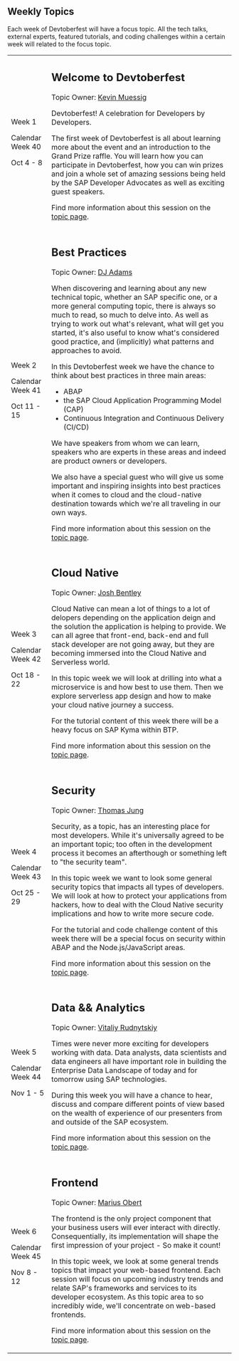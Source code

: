 ## Weekly Topics

Each week of Devtoberfest will have a focus topic.  All the tech talks, external experts, featured tutorials, and coding challenges within a certain week will related to the focus topic.

<!-- [Current Week's Content](#Build-Week) -->

<table>
<tr>
<td>
<p><b><!--CURRENT WEEK--></b></p>
<p>Week 1</p>
<p>Calendar Week 40</p>
<p>Oct 4 - 8</p>
</td>
<td>

## Welcome to Devtoberfest

Topic Owner: [Kevin Muessig](https://github.com/KevinMuessig)

Devtoberfest! A celebration for Developers by Developers.

The first week of Devtoberfest is all about learning more about the event and an introduction to the Grand Prize raffle. You will learn how you can participate in Devtoberfest, how you can win prizes and join a whole set of amazing sessions being held by the SAP Developer Advocates as well as exciting guest speakers.

Find more information about this session on the [topic page](Week1_Welcome/README.md).
</td>
</tr>

<tr>
<td>
<p><b><!--CURRENT WEEK--></b></p>
<p>Week 2</p>
<p>Calendar Week 41</p>
<p>Oct 11 - 15</p>
</td>
<td>

## Best Practices

Topic Owner: [DJ Adams](https://github.com/qmacro)

When discovering and learning about any new technical topic, whether an SAP specific one, or a more general computing topic, there is always so much to read, so much to delve into. As well as trying to work out what's relevant, what will get you started, it's also useful to know what's considered good practice, and (implicitly) what patterns and approaches to avoid.

In this Devtoberfest week we have the chance to think about best practices in three main areas:

* ABAP
* the SAP Cloud Application Programming Model (CAP)
* Continuous Integration and Continuous Delivery (CI/CD)

We have speakers from whom we can learn, speakers who are experts in these areas and indeed are product owners or developers.

We also have a special guest who will give us some important and inspiring insights into best practices when it comes to cloud and the cloud-native destination towards which we're all traveling in our own ways.

Find more information about this session on the [topic page](Week2_Best_Practices/README.md).
</td>
</tr>

<tr>
<td>
<p><b><!--CURRENT WEEK--></b></p>
<p>Week 3</p>
<p>Calendar Week 42</p>
<p>Oct 18 - 22</p>
</td>
<td>

## Cloud Native

Topic Owner: [Josh Bentley](https://github.com/jarjarbentley)

Cloud Native can mean a lot of things to a lot of delopers depending on the application deign and the solution the application is helping to provide.  We can all agree that front-end, back-end and full stack developer are not going away, but they are becoming immersed into the Cloud Native and Serverless world.  

In this topic week we will look at drilling into what a microservice is and how best to use them.  Then we explore serverless app design and how to make your cloud native journey a success.  

For the tutorial content of this week there will be a heavy focus on SAP Kyma within BTP.

Find more information about this session on the [topic page](Week3_Cloud_Native/README.md).
</td>
</tr>

<tr>
<td>
<p><b><!--CURRENT WEEK--></b></p>
<p>Week 4</p>
<p>Calendar Week 43</p>
<p>Oct 25 - 29</p>
</td>
<td>

## Security

Topic Owner: [Thomas Jung](https://github.com/jung-thomas)

Security, as a topic, has an interesting place for most developers.  While it's universally agreed to be an important topic; too often in the development process it becomes an afterthough or something left to "the security team".

In this topic week we want to look some general security topics that impacts all types of developers. We will look at how to protect your applications from hackers, how to deal with the Cloud Native security implications and how to write more secure code.

For the tutorial and code challenge content of this week there will be a special focus on security within ABAP and the Node.js/JavaScript areas.

Find more information about this session on the [topic page](Week4_Security/README.md).
</td>
</tr>

<tr>
<td>
<p><b><!--CURRENT WEEK--></b></p>
<p>Week 5</p>
<p>Calendar Week 44</p>
<p>Nov 1 - 5</p>
</td>
<td>

## Data && Analytics

Topic Owner: [Vitaliy Rudnytskiy](https://github.com/Sygyzmundovych)

Times were never more exciting for developers working with data. Data analysts, data scientists and data engineers all have important role in building the Enterprise Data Landscape of today and for tomorrow using SAP technologies.

During this week you will have a chance to hear, discuss and compare different points of view based on the wealth of experience of our presenters from and outside of the SAP ecosystem.

Find more information about this session on the [topic page](Week5_Data/README.md).
</td>
</tr>

<tr>
<td>
<p><b><!--CURRENT WEEK--></b></p>
<p>Week 6</p>
<p>Calendar Week 45</p>
<p>Nov 8 - 12</p>
</td>
<td>

## Frontend

Topic Owner: [Marius Obert](https://github.com/IObert)

The frontend is the only project component that your business users will ever interact with directly. Consequentially, its implementation will shape the first impression of your project - So make it count!

In this topic week, we look at some general trends topics that impact your web-based frontend. Each session will focus on upcoming industry trends and relate SAP's frameworks and services to its developer ecosystem. As this topic area to so incredibly wide, we'll concentrate on web-based frontends.

Find more information about this session on the [topic page](Week6_Frontend/README.md).
</td>
</tr>

</table>
